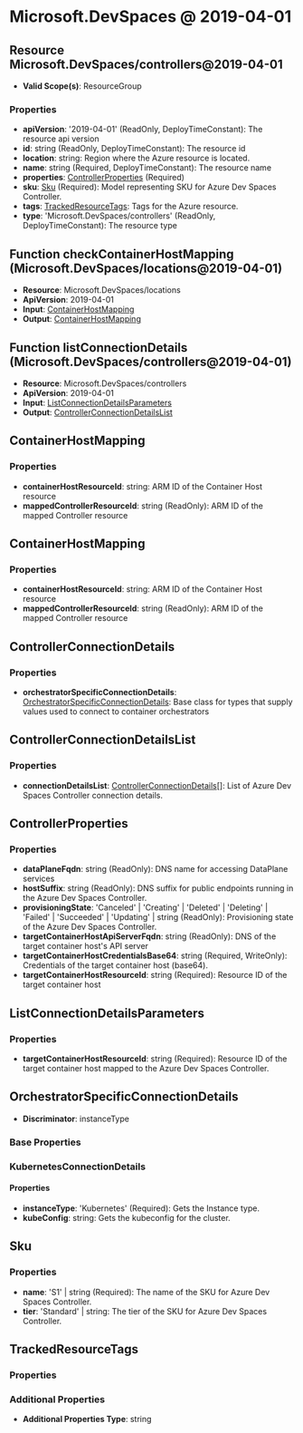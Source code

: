 # Microsoft.DevSpaces @ 2019-04-01

## Resource Microsoft.DevSpaces/controllers@2019-04-01
* **Valid Scope(s)**: ResourceGroup
### Properties
* **apiVersion**: '2019-04-01' (ReadOnly, DeployTimeConstant): The resource api version
* **id**: string (ReadOnly, DeployTimeConstant): The resource id
* **location**: string: Region where the Azure resource is located.
* **name**: string (Required, DeployTimeConstant): The resource name
* **properties**: [ControllerProperties](#controllerproperties) (Required)
* **sku**: [Sku](#sku) (Required): Model representing SKU for Azure Dev Spaces Controller.
* **tags**: [TrackedResourceTags](#trackedresourcetags): Tags for the Azure resource.
* **type**: 'Microsoft.DevSpaces/controllers' (ReadOnly, DeployTimeConstant): The resource type

## Function checkContainerHostMapping (Microsoft.DevSpaces/locations@2019-04-01)
* **Resource**: Microsoft.DevSpaces/locations
* **ApiVersion**: 2019-04-01
* **Input**: [ContainerHostMapping](#containerhostmapping)
* **Output**: [ContainerHostMapping](#containerhostmapping)

## Function listConnectionDetails (Microsoft.DevSpaces/controllers@2019-04-01)
* **Resource**: Microsoft.DevSpaces/controllers
* **ApiVersion**: 2019-04-01
* **Input**: [ListConnectionDetailsParameters](#listconnectiondetailsparameters)
* **Output**: [ControllerConnectionDetailsList](#controllerconnectiondetailslist)

## ContainerHostMapping
### Properties
* **containerHostResourceId**: string: ARM ID of the Container Host resource
* **mappedControllerResourceId**: string (ReadOnly): ARM ID of the mapped Controller resource

## ContainerHostMapping
### Properties
* **containerHostResourceId**: string: ARM ID of the Container Host resource
* **mappedControllerResourceId**: string (ReadOnly): ARM ID of the mapped Controller resource

## ControllerConnectionDetails
### Properties
* **orchestratorSpecificConnectionDetails**: [OrchestratorSpecificConnectionDetails](#orchestratorspecificconnectiondetails): Base class for types that supply values used to connect to container orchestrators

## ControllerConnectionDetailsList
### Properties
* **connectionDetailsList**: [ControllerConnectionDetails](#controllerconnectiondetails)[]: List of Azure Dev Spaces Controller connection details.

## ControllerProperties
### Properties
* **dataPlaneFqdn**: string (ReadOnly): DNS name for accessing DataPlane services
* **hostSuffix**: string (ReadOnly): DNS suffix for public endpoints running in the Azure Dev Spaces Controller.
* **provisioningState**: 'Canceled' | 'Creating' | 'Deleted' | 'Deleting' | 'Failed' | 'Succeeded' | 'Updating' | string (ReadOnly): Provisioning state of the Azure Dev Spaces Controller.
* **targetContainerHostApiServerFqdn**: string (ReadOnly): DNS of the target container host's API server
* **targetContainerHostCredentialsBase64**: string (Required, WriteOnly): Credentials of the target container host (base64).
* **targetContainerHostResourceId**: string (Required): Resource ID of the target container host

## ListConnectionDetailsParameters
### Properties
* **targetContainerHostResourceId**: string (Required): Resource ID of the target container host mapped to the Azure Dev Spaces Controller.

## OrchestratorSpecificConnectionDetails
* **Discriminator**: instanceType

### Base Properties

### KubernetesConnectionDetails
#### Properties
* **instanceType**: 'Kubernetes' (Required): Gets the Instance type.
* **kubeConfig**: string: Gets the kubeconfig for the cluster.


## Sku
### Properties
* **name**: 'S1' | string (Required): The name of the SKU for Azure Dev Spaces Controller.
* **tier**: 'Standard' | string: The tier of the SKU for Azure Dev Spaces Controller.

## TrackedResourceTags
### Properties
### Additional Properties
* **Additional Properties Type**: string

